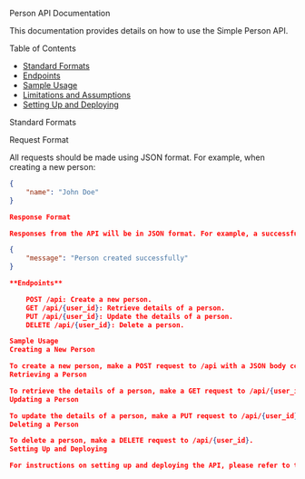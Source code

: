 Person API Documentation

This documentation provides details on how to use the Simple Person API.

Table of Contents
- [Standard Formats](#standard-formats)
- [Endpoints](#endpoints)
- [Sample Usage](#sample-usage)
- [Limitations and Assumptions](#limitations-and-assumptions)
- [Setting Up and Deploying](#setting-up-and-deploying)

Standard Formats

Request Format

All requests should be made using JSON format. For example, when creating a new person:

```json
{
    "name": "John Doe"
}

Response Format

Responses from the API will be in JSON format. For example, a successful creation response:

{
    "message": "Person created successfully"
}

**Endpoints**

    POST /api: Create a new person.
    GET /api/{user_id}: Retrieve details of a person.
    PUT /api/{user_id}: Update the details of a person.
    DELETE /api/{user_id}: Delete a person.

Sample Usage
Creating a New Person

To create a new person, make a POST request to /api with a JSON body containing the person's name.
Retrieving a Person

To retrieve the details of a person, make a GET request to /api/{user_id}.
Updating a Person

To update the details of a person, make a PUT request to /api/{user_id} with a JSON body containing the updated information.
Deleting a Person

To delete a person, make a DELETE request to /api/{user_id}.
Setting Up and Deploying

For instructions on setting up and deploying the API, please refer to the README.md file.
